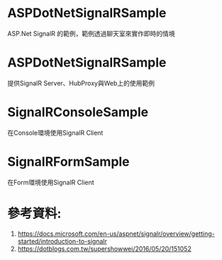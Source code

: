 # ASPDotNetSignalRSample
ASP.Net SignalR 的範例，範例透過聊天室來實作即時的情境
# ASPDotNetSignalRSample
提供SignalR Server、HubProxy與Web上的使用範例
# SignalRConsoleSample
在Console環境使用SignalR Client
# SignalRFormSample
在Form環境使用SignalR Client

# 參考資料:
1. https://docs.microsoft.com/en-us/aspnet/signalr/overview/getting-started/introduction-to-signalr
2. https://dotblogs.com.tw/supershowwei/2016/05/20/151052
